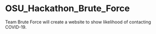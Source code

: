 # OSU_Hackathon_Brute_Force
Team Brute Force will create a website to show likelihood of contacting COVID-19.
